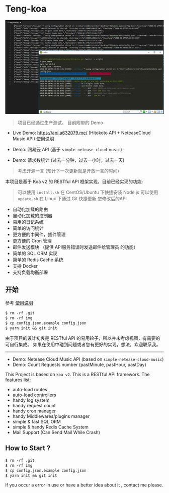 # Teng-koa

![alt](./img/screenshot.png)
> 项目已经通过生产测试。 目前附带的 Demo
* Live Demo: https://api.a632079.me/ (Hitokoto API + NeteaseCloud Music API) [使用说明](https://i.a632079.me/post/api/)

* Demo: 网易云 API (基于 `simple-netease-cloud-music`)
* Demo: 请求数统计 (过去一分钟，过去一小时，过去一天)

> 考虑开源一言 (预计下一次更新就是开放一言的时间)

本项目是基于 Koa v2 的 RESTful API 框架实现，目前已经实现的功能:
> 可以使用 `install.sh` 在 CentOS/Ubuntu 下快捷安装 Node.js
> 可以使用 `update.sh` 在 Linux 下通过 Git 快捷更新 您修改后的API

* 自动化加载的路由
* 自动化加载的控制器
* 易用的日记系统
* 简单的访问统计
* 更方便的中间件，插件管理
* 更方便的 Cron 管理
* 邮件发送模块 （提供 API服务错误时发送邮件给管理员 的功能）
* 简单的 SQL ORM 实现
* 简单的 Redis Cache 系统
* 支持 Docker
* 支持负载均衡部署


## 开始
参考 [使用说明](./usage.md)
```
$ rm -rf .git
$ rm -rf img
$ cp config.json.example config.json
$ yarn init && git init
``` 

由于项目的设计初衷是 RESTful API 的易用轮子，所以并未考虑视图，有需要的可自行集成。
如果在使用中碰到问题或者您有更好的实现，想法，欢迎联系我。

-----------------------------
* Demo: Netease Cloud Music API (based on `simple-netease-cloud-music`)
* Demo: Count Requests number (pastMinute, pastHour, pastDay)

This Project is based on `koa v2`. This is a RESTful API framework.
The features list:
* auto-load routes
* auto-load controllers
* handy log system
* handy request count
* handy cron manager
* handy Middlewares/plugins manager
* simple & fast SQL ORM
* simple & handy Redis Cache System
* Mail Support (Can Send Mail While Crash)

## How to Start ?
```
$ rm -rf .git
$ rm -rf img
$ cp config.json.example config.json
$ yarn init && git init
``` 

If you occur a error in use or have a better idea about it , contact me please. 
